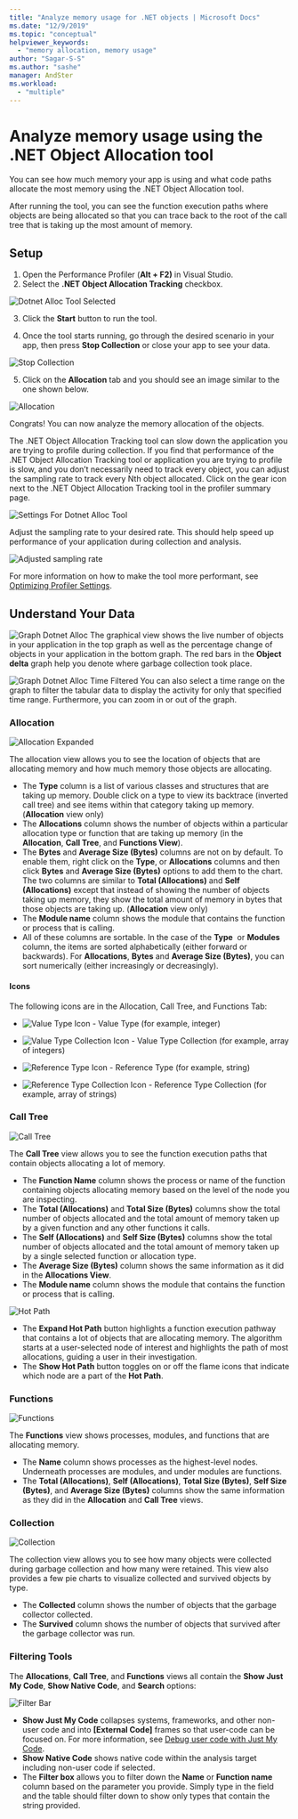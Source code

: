 ```yaml
---
title: "Analyze memory usage for .NET objects | Microsoft Docs"
ms.date: "12/9/2019"
ms.topic: "conceptual"
helpviewer_keywords:
  - "memory allocation, memory usage"
author: "Sagar-S-S"
ms.author: "sashe"
manager: AndSter
ms.workload:
  - "multiple"
---
```



# Analyze memory usage using the .NET Object Allocation tool

You can see how much memory your app is using and what code paths allocate the most memory using the .NET Object Allocation tool.

After running the tool, you can see the function execution paths where objects are being allocated so that you can trace back to the root of the call tree that is taking up the most amount of memory.

## Setup

1. Open the Performance Profiler (**Alt + F2)** in Visual Studio.
2. Select the **.NET Object Allocation Tracking** checkbox.

![Dotnet Alloc Tool Selected](../profiling/media/dotnetalloctoolselected.png "Dotnet Alloc Tool Selected")

3. Click the **Start** button to run the tool.

4. Once the tool starts running, go through the desired scenario in your app, then press **Stop Collection** or close your app to see your data.

![Stop Collection](../profiling/media/stopcollectionlighttheme.png "Stop Collection")

5. Click on the **Allocation** tab and you should see an image similar to the one shown below.

![Allocation](../profiling/media/allocationview.png "Allocation")

Congrats! You can now analyze the memory allocation of the objects.

The .NET Object Allocation Tracking tool can slow down the application you are trying to profile during collection. If you find that performance of the .NET Object Allocation Tracking tool or application you are trying to profile is slow, and you don’t necessarily need to track every object, you can adjust the sampling rate to track every Nth object allocated. Click on the gear icon next to the .NET Object Allocation Tracking tool in the profiler summary page.


![Settings For Dotnet Alloc Tool](../profiling/media/dotnetallocsettings.png "Settings For Dotnet Alloc Tool")

Adjust the sampling rate to your desired rate. This should help speed up performance of your application during collection and analysis.

![Adjusted sampling rate](../profiling/media/adjustedsamplingratedotnetalloctool.png "Adjusted sampling rate")

For more information on how to make the tool more performant, see [Optimizing Profiler Settings](../profiling/optimizing-profiler-settings.md).


## Understand Your Data

![Graph Dotnet Alloc](../profiling/media/graphdotnetalloc.png "Graph Dotnet Alloc")
The graphical view shows the live number of objects in your application in the top graph as well as the percentage change of objects in your application in the bottom graph. The red bars in the **Object delta** graph help you denote where garbage collection took place.


![Graph Dotnet Alloc Time Filtered](../profiling/media/graphdotnetalloctimefiltered.png "Graph Dotnet Alloc Time Filtered")
You can also select a time range on the graph to filter the tabular data to display the activity for only that specified time range. Furthermore, you can zoom in or out of the graph.

### Allocation

![Allocation Expanded](../profiling/media/allocationexpandedlight.png "Allocation Expanded")

The allocation view allows you to see the location of objects that are allocating memory and how much memory those objects are allocating.

- The **Type** column is a list of various classes and structures that are taking up memory. Double click on a type to view its backtrace (inverted call tree) and see items within that category taking up memory. (**Allocation** view only)
- The **Allocations** column shows the number of objects within a particular allocation type or function that are taking up memory (in the **Allocation**, **Call Tree**, and **Functions View**).
- The **Bytes** and **Average Size (Bytes)** columns are not on by default. To enable them, right click on the **Type**, or **Allocations** columns and then click **Bytes** and **Average Size (Bytes)** options to add them to the chart. The two columns are similar to **Total (Allocations)** and **Self (Allocations)** except that instead of showing the number of objects taking up memory, they show the total amount of memory in bytes that those objects are taking up. (**Allocation** view only)
- The **Module name** column shows the module that contains the function or process that is calling.
- All of these columns are sortable. In the case of the **Type**  or **Modules** column, the items are sorted alphabetically (either forward or backwards). For **Allocations**, **Bytes** and **Average Size (Bytes)**, you can sort numerically (either increasingly or decreasingly).

#### Icons

The following icons are in the Allocation, Call Tree, and Functions Tab:

- ![Value Type Icon](../profiling/media/valuetypeicon.png "Value Type Icon") - Value Type (for example, integer)

- ![Value Type Collection Icon](../profiling/media/valuetypecollectionicon.png "Value Type Collection Icon") - Value Type Collection (for example, array of integers)

- ![Reference Type Icon](../profiling/media/referencetypeicon.png "Reference Type Icon") - Reference Type (for example, string)

- ![Reference Type Collection Icon](../profiling/media/referencetypecollectionicon.png "Reference Type Collection Icon") - Reference Type Collection (for example, array of strings)


### Call Tree

![Call Tree](../profiling/media/calltreelight.png "Call Tree")

The **Call Tree** view allows you to see the function execution paths that contain objects allocating a lot of memory.
- The **Function Name** column shows the process or name of the function containing objects allocating memory based on the level of the node you are inspecting.
- The **Total (Allocations)** and **Total Size (Bytes)** columns show the total number of objects allocated and the total amount of memory taken up by a given function and any other functions it calls.
- The **Self (Allocations)** and **Self Size (Bytes)** columns show the total number of objects allocated and the total amount of memory taken up by a single selected function or allocation type.
- The **Average Size (Bytes)** column shows the same information as it did in the **Allocations View**.
- The **Module name** column shows the module that contains the function or process that is calling.

![Hot Path](../profiling/media/hotpathlight.png "Hot Path")

- The **Expand Hot Path** button highlights a function execution pathway that contains a lot of objects that are allocating memory. The algorithm starts at a user-selected node of interest and highlights the path of most allocations, guiding a user in their investigation.
- The **Show Hot Path** button toggles on or off the flame icons that indicate which node are a part of the **Hot Path**.

### Functions

![Functions](../profiling/media/functionslight.png "Functions")

The **Functions** view shows processes, modules, and functions that are allocating memory.

- The **Name** column shows processes as the highest-level nodes. Underneath processes are modules, and under modules are functions.
- The **Total (Allocations)**, **Self (Allocations)**, **Total Size (Bytes)**, **Self Size (Bytes)**, and **Average Size (Bytes)** columns show the same information as they did in the **Allocation** and **Call Tree** views.

### Collection

![Collection](../profiling/media/collectionlight.png "Collection")

The collection view allows you to see how many objects were collected during garbage collection and how many were retained. This view also provides a few pie charts to visualize collected and survived objects by type.

- The **Collected** column shows the number of objects that the garbage collector collected.
- The **Survived** column shows the number of objects that survived after the garbage collector was run.

### Filtering Tools

The **Allocations**, **Call Tree**, and **Functions** views all contain the **Show Just My Code**, **Show Native Code**, and **Search** options:

![Filter Bar](../profiling/media/filterbar.png "Filter Bar")

- **Show Just My Code** collapses systems, frameworks, and other non-user code and into **[External Code]** frames so that user-code can be focused on. For more information, see [Debug user code with Just My Code](../debugger/just-my-code.md).
- **Show Native Code** shows native code within the analysis target including non-user code if selected.
- The **Filter box** allows you to filter down the **Name** or **Function name** column based on the parameter you provide. Simply type in the field and the table should filter down to show only types that contain the string provided.
